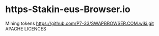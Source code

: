 # https-Stakin-eus-Browser.io
Mining tokens
https://github.com/P7-33/SWAPBROWSER.COM.wiki.git
APACHE LICENCES
